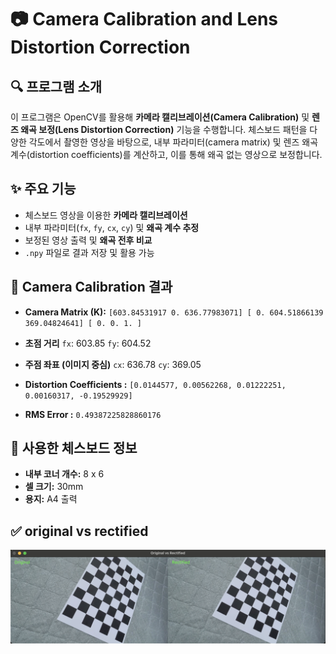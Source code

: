 # 📷 Camera Calibration and Lens Distortion Correction

## 🔍 프로그램 소개

이 프로그램은 OpenCV를 활용해 **카메라 캘리브레이션(Camera Calibration)** 및 **렌즈 왜곡 보정(Lens Distortion Correction)** 기능을 수행합니다. 체스보드 패턴을 다양한 각도에서 촬영한 영상을 바탕으로, 내부 파라미터(camera matrix) 및 렌즈 왜곡 계수(distortion coefficients)를 계산하고, 이를 통해 왜곡 없는 영상으로 보정합니다.

## ✨ 주요 기능

-  체스보드 영상을 이용한 **카메라 캘리브레이션**
-  내부 파라미터(`fx`, `fy`, `cx`, `cy`) 및 **왜곡 계수 추정**
-  보정된 영상 출력 및 **왜곡 전후 비교**
-  `.npy` 파일로 결과 저장 및 활용 가능

## 📐 Camera Calibration 결과

- **Camera Matrix (K):**
  `[603.84531917 0. 636.77983071] [ 0. 604.51866139 369.04824641] [ 0. 0. 1. ]`
  
- **초점 거리**
`fx`: 603.85
`fy`: 604.52

- **주점 좌표 (이미지 중심)**
`cx`: 636.78
`cy`: 369.05

- **Distortion Coefficients :**
  `[0.0144577, 0.00562268, 0.01222251, 0.00160317, -0.19529929]`

- **RMS Error :**  `0.49387225828860176`

## 🧪 사용한 체스보드 정보

- **내부 코너 개수:** 8 x 6  
- **셀 크기:** 30mm  
- **용지:** A4 출력

## ✅ original vs rectified
![Original vs Rectified](data/result_comparison.png)


